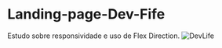 # Landing-page-Dev-Fife

Estudo sobre responsividade e uso de Flex Direction.
![DevLife](https://user-images.githubusercontent.com/91340225/154815544-662562eb-7877-41f0-b5b8-202f60b1f240.png)

